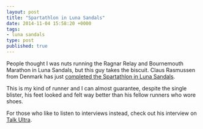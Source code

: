 ```yaml
---
layout: post
title: "Spartathlon in Luna Sandals"
date: 2014-11-04 15:58:20 +0000
tags:
- luna sandals
type: post
published: true
---
```


People thought I was nuts running the Ragnar Relay and Bournemouth Marathon in Luna Sandals, but this guy takes the biscuit. Claus Rasmussen from Denmark has just [completed the Spartathlon in Luna Sandals](http://flatfoot.guru/spartathlon2014-race-report).

This is my kind of runner and I can almost guarantee, despite the single blister, his feet looked and felt way better than his fellow runners who wore shoes.

For those who like to listen to interviews instead, check out his interview on [Talk Ultra](http://iancorless.org/2014/10/16/episode-72-schlarb-campbell-rasmussen/).
